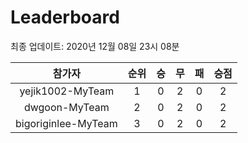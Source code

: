 # Leaderboard
최종 업데이트: 2020년 12월 08일 23시 08분




| 참가자 | 순위 | 승 | 무 | 패 | 승점 |
|:---:|:---:|:---:|:---:|:---:|:---:|
| yejik1002-MyTeam | 1 | 0 | 2 | 0 | 2 |
| dwgoon-MyTeam | 2 | 0 | 2 | 0 | 2 |
| bigoriginlee-MyTeam | 3 | 0 | 2 | 0 | 2 |